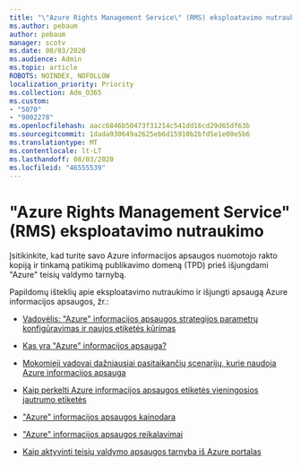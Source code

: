 ```yaml
---
title: "\"Azure Rights Management Service\" (RMS) eksploatavimo nutraukimo"
ms.author: pebaum
author: pebaum
manager: scotv
ms.date: 08/03/2020
ms.audience: Admin
ms.topic: article
ROBOTS: NOINDEX, NOFOLLOW
localization_priority: Priority
ms.collection: Adm_O365
ms.custom:
- "5070"
- "9002278"
ms.openlocfilehash: aacc6846b50473f31214c541dd16cd29d65df63b
ms.sourcegitcommit: 1dada930649a2625eb6d15910b2bfd5e1e00e5b6
ms.translationtype: MT
ms.contentlocale: lt-LT
ms.lasthandoff: 08/03/2020
ms.locfileid: "46555539"
---
```

# <a name="decommission-azure-rights-management-service-rms"></a>"Azure Rights Management Service" (RMS) eksploatavimo nutraukimo

Įsitikinkite, kad turite savo Azure informacijos apsaugos nuomotojo rakto kopiją ir tinkamą patikimą publikavimo domeną (TPD) prieš išjungdami "Azure" teisių valdymo tarnybą.

Papildomų išteklių apie eksploatavimo nutraukimo ir išjungti apsaugą Azure informacijos apsaugos, žr.:

- [Vadovėlis: "Azure" informacijos apsaugos strategijos parametrų konfigūravimas ir naujos etiketės kūrimas](https://docs.microsoft.com/azure/information-protection/get-started/infoprotect-quick-start-tutorial)
- [Kas yra "Azure" informacijos apsauga?](https://docs.microsoft.com/azure/information-protection/what-is-information-protection)
- [Mokomieji vadovai dažniausiai pasitaikančių scenarijų, kurie naudoja Azure informacijos apsauga](https://docs.microsoft.com/azure/information-protection/how-to-guides)  
    
- [Kaip perkelti Azure informacijos apsaugos etiketės vieningosios jautrumo etiketės](https://docs.microsoft.com/azure/information-protection/configure-policy-migrate-labels)  
    
- ["Azure" informacijos apsaugos kainodara](https://azure.microsoft.com/pricing/details/information-protection)  
    
- ["Azure" informacijos apsaugos reikalavimai](https://docs.microsoft.com/azure/information-protection/get-started/requirements)  
    
- [Kaip aktyvinti teisių valdymo apsaugos tarnyba iš Azure portalas](https://docs.microsoft.com/azure/information-protection/deploy-use/activate-azure)
